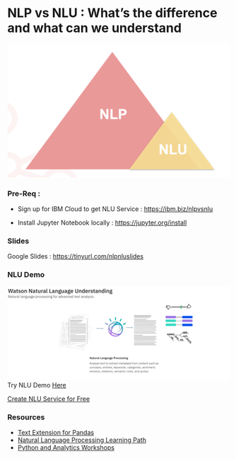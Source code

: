# NLP vs NLU : What’s the difference and what can we understand
![](images/img1.png)

### Pre-Req : 
- Sign up for IBM Cloud to get NLU Service : https://ibm.biz/nlpvsnlu

- Install Jupyter Notebook locally : https://jupyter.org/install


### Slides 
Google Slides : https://tinyurl.com/nlpnluslides

### NLU Demo 
![](images/img2.png)
Try NLU Demo [Here](https://www.ibm.com/demos/live/natural-language-understanding/self-service
)

[Create NLU Service for Free](https://cloud.ibm.com/catalog/services/natural-language-understanding)

### Resources 
- [Text Extension for Pandas](https://www.crowdcast.io/e/text-extensions)
- [Natural Language Processing Learning Path](https://developer.ibm.com/technologies/natural-language-processing/)
- [Python and Analytics Workshops](https://ibm-developer.gitbook.io/python-and-analytics/)